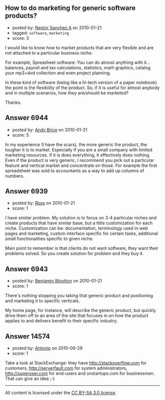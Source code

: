 ## How to do marketing for generic software products?

- posted by: [Nestor Sanchez A](https://stackexchange.com/users/-1/1476-nestor-sanchez-a) on 2010-01-21
- tagged: `software`, `marketing`
- score: 3

I would like to know how to market products that are very flexible and are not attached to a particular business niche.

For example, Spreasheet software: You can do almost anything with it... balances, payroll and tax calculations, statistics, math graphics, catalog your mp3+dvd collection and even project planning.

In these kind of software (being like a hi-tech version of a paper notebook) the point is the flexibility of the product. So, if it is useful for almost anybody and in multiple scenarios, how they are/should be marketed?

Thanks.



## Answer 6944

- posted by: [Andy Brice](https://stackexchange.com/users/-1/2322-andy-brice) on 2010-01-21
- score: 5

In my experience (I have the scars), the more generic the product, the tougher it is to market. Especially if you are a small company with limited marketing resources. If it is does everything, it effectively does nothing.  Even if the product is very generic, I recommend you pick out a particular feature and vertical market and concentrate on those. For example the first spreadsheet was sold to accountants as a way to add up columns of numbers.


## Answer 6939

- posted by: [Ross](https://stackexchange.com/users/-1/1390-ross) on 2010-01-21
- score: 1

I have similar problem. My solution is to focus on 3-4 particular niches and create products that have similar base, but a little customization for each niche.
Customization can be: documentation, terminology used in web pages and marketing, custom interface specific for certain tasks, additional small functionalities specific to given niche. 

Main point to remember is that clients do not want software, they want their problems solved. So you create solution for problem and they buy it. 


## Answer 6943

- posted by: [Benjamin Wootton](https://stackexchange.com/users/-1/2094-benjamin-wootton) on 2010-01-21
- score: 1

There's nothing stopping you taking that generic product and positioning and marketing it to specific verticals.  

My home page, for instance, will describe the generic product, but quickly drive them off to an area of the site that focuses in on how the product applies to and delivers benefit to their specific industry.


## Answer 14574

- posted by: [Antonio](https://stackexchange.com/users/-1/3247-antonio) on 2010-09-29
- score: 1

Take a look at StackExchange: they have http://stackoverflow.com for customers, http://serverfault.com for system administrators, http://superuser.com for end-users and onstartups.com for businessmen. That can give an idea ;-)



---

All content is licensed under the [CC BY-SA 3.0 license](https://creativecommons.org/licenses/by-sa/3.0/).

